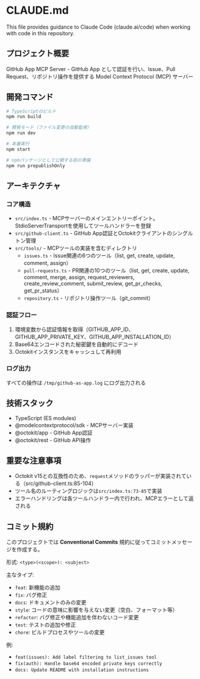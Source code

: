# CLAUDE.md

This file provides guidance to Claude Code (claude.ai/code) when working with code in this repository.

## プロジェクト概要

GitHub App MCP Server - GitHub App として認証を行い、Issue、Pull Request、リポジトリ操作を提供する Model Context Protocol (MCP) サーバー

## 開発コマンド

```bash
# TypeScriptのビルド
npm run build

# 開発モード（ファイル変更の自動監視）
npm run dev

# 本番実行
npm start

# npmパッケージとして公開する前の準備
npm run prepublishOnly
```

## アーキテクチャ

### コア構造
- `src/index.ts` - MCPサーバーのメインエントリーポイント。StdioServerTransportを使用してツールハンドラーを登録
- `src/github-client.ts` - GitHub App認証とOctokitクライアントのシングルトン管理
- `src/tools/` - MCPツールの実装を含むディレクトリ
  - `issues.ts` - Issue関連の6つのツール（list, get, create, update, comment, assign）
  - `pull-requests.ts` - PR関連の10つのツール（list, get, create, update, comment, merge, assign, request_reviewers, create_review_comment, submit_review, get_pr_checks, get_pr_status）
  - `repository.ts` - リポジトリ操作ツール（git_commit）

### 認証フロー
1. 環境変数から認証情報を取得（GITHUB_APP_ID、GITHUB_APP_PRIVATE_KEY、GITHUB_APP_INSTALLATION_ID）
2. Base64エンコードされた秘密鍵を自動的にデコード
3. Octokitインスタンスをキャッシュして再利用

### ログ出力
すべての操作は `/tmp/github-as-app.log` にログ出力される

## 技術スタック
- TypeScript (ES modules)
- @modelcontextprotocol/sdk - MCPサーバー実装
- @octokit/app - GitHub App認証
- @octokit/rest - GitHub API操作

## 重要な注意事項
- Octokit v15との互換性のため、`request`メソッドのラッパーが実装されている（src/github-client.ts:85-104）
- ツール名のルーティングロジックは`src/index.ts:73-85`で実装
- エラーハンドリングは各ツールハンドラー内で行われ、MCPエラーとして返される

## コミット規約
このプロジェクトでは **Conventional Commits** 規約に従ってコミットメッセージを作成する。

形式: `<type>(<scope>): <subject>`

主なタイプ:
- `feat`: 新機能の追加
- `fix`: バグ修正
- `docs`: ドキュメントのみの変更
- `style`: コードの意味に影響を与えない変更（空白、フォーマット等）
- `refactor`: バグ修正や機能追加を伴わないコード変更
- `test`: テストの追加や修正
- `chore`: ビルドプロセスやツールの変更

例:
- `feat(issues): Add label filtering to list_issues tool`
- `fix(auth): Handle base64 encoded private keys correctly`
- `docs: Update README with installation instructions`